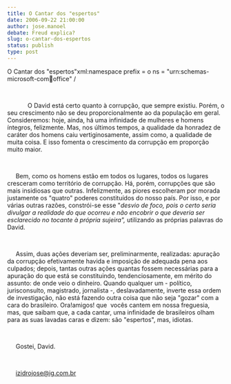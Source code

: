 ```yaml
---
title: O Cantar dos "espertos"
date: 2006-09-22 21:00:00
author: jose.manoel
debate: Freud explica?
slug: o-cantar-dos-espertos
status: publish 
type: post
---
```


O Cantar dos "espertos"xml:namespace prefix = o ns = "urn:schemas-microsoft-com:office:office" /


 


            O David está certo quanto à corrupção, que sempre existiu. Porém, o seu crescimento não se deu proporcionalmente ao da população em geral. Consideremos: hoje, ainda, há uma infinidade de mulheres e homens íntegros, felizmente. Mas, nos últimos tempos, a qualidade da honradez de caráter dos homens caiu vertiginosamente, assim como, a qualidade de muita coisa. E isso fomenta o crescimento da corrupção em proporção muito maior.


 


     Bem, como os homens estão em todos os lugares, todos os lugares cresceram como território de corrupção. Há, porém, corrupções que são mais insidiosas que outras. Infelizmente, as piores escolheram por morada justamente os "quatro" poderes constituídos do nosso país. Por isso, e por várias outras razões, constrói-se esse "*desvio de foco, pois o certo seria divulgar a realidade do que ocorreu e não encobrir o que deveria ser esclarecido no tocante à própria sujeira",* utilizando as próprias palavras do David.


 


     Assim, duas ações deveriam ser, preliminarmente, realizadas: apuração da corrupção efetivamente havida e imposição de adequada pena aos culpados; depois, tantas outras ações quantas fossem necessárias para a apuração do que está se constituindo, tendenciosamente, em mérito do assunto: de onde veio o dinheiro. Quando qualquer um - político, jurisconsulto, magistrado, jornalista -, deslavadamente, inverte essa ordem de investigação, não está fazendo outra coisa que não seja "gozar" com a cara do brasileiro. Ora!amigos! que  vocês cantem em nossa freguesia, mas, que saibam que, a cada cantar, uma infinidade de brasileiros olham para as suas lavadas caras e dizem: são "espertos", mas, idiotas.


 


     Gostei, David.


     


     [izidrojose@ig.com.br](mailto:izidrojose@ig.com.br)       


